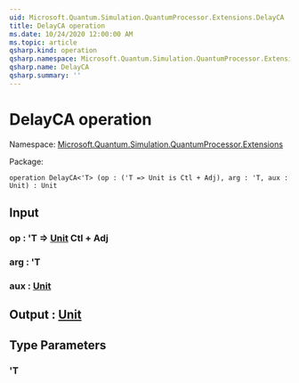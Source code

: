```yaml
---
uid: Microsoft.Quantum.Simulation.QuantumProcessor.Extensions.DelayCA
title: DelayCA operation
ms.date: 10/24/2020 12:00:00 AM
ms.topic: article
qsharp.kind: operation
qsharp.namespace: Microsoft.Quantum.Simulation.QuantumProcessor.Extensions
qsharp.name: DelayCA
qsharp.summary: ''
---
```


# DelayCA operation

Namespace: [Microsoft.Quantum.Simulation.QuantumProcessor.Extensions](xref:Microsoft.Quantum.Simulation.QuantumProcessor.Extensions)

Package: [](https://nuget.org/packages/)




```qsharp
operation DelayCA<'T> (op : ('T => Unit is Ctl + Adj), arg : 'T, aux : Unit) : Unit
```


## Input

### op : 'T => [Unit](xref:microsoft.quantum.lang-ref.unit) Ctl + Adj




### arg : 'T




### aux : [Unit](xref:microsoft.quantum.lang-ref.unit)





## Output : [Unit](xref:microsoft.quantum.lang-ref.unit)



## Type Parameters

### 'T

